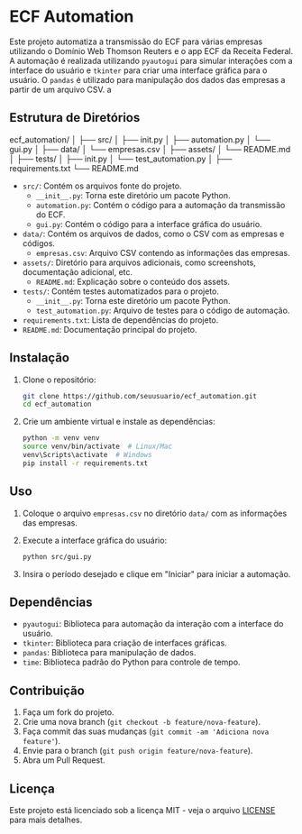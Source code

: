 # ECF Automation

Este projeto automatiza a transmissão do ECF para várias empresas utilizando o Domínio Web Thomson Reuters e o app ECF da Receita Federal. A automação é realizada utilizando `pyautogui` para simular interações com a interface do usuário e `tkinter` para criar uma interface gráfica para o usuário. O `pandas` é utilizado para manipulação dos dados das empresas a partir de um arquivo CSV.
a
## Estrutura de Diretórios

ecf_automation/
│
├── src/
│ ├── init.py
│ ├── automation.py
│ └── gui.py
│
├── data/
│ └── empresas.csv
│
├── assets/
│ └── README.md
│
├── tests/
│ ├── init.py
│ └── test_automation.py
│
├── requirements.txt
└── README.md


- `src/`: Contém os arquivos fonte do projeto.
  - `__init__.py`: Torna este diretório um pacote Python.
  - `automation.py`: Contém o código para a automação da transmissão do ECF.
  - `gui.py`: Contém o código para a interface gráfica do usuário.
- `data/`: Contém os arquivos de dados, como o CSV com as empresas e códigos.
  - `empresas.csv`: Arquivo CSV contendo as informações das empresas.
- `assets/`: Diretório para arquivos adicionais, como screenshots, documentação adicional, etc.
  - `README.md`: Explicação sobre o conteúdo dos assets.
- `tests/`: Contém testes automatizados para o projeto.
  - `__init__.py`: Torna este diretório um pacote Python.
  - `test_automation.py`: Arquivo de testes para o código de automação.
- `requirements.txt`: Lista de dependências do projeto.
- `README.md`: Documentação principal do projeto.

## Instalação

1. Clone o repositório:
    ```bash
    git clone https://github.com/seuusuario/ecf_automation.git
    cd ecf_automation
    ```

2. Crie um ambiente virtual e instale as dependências:
    ```bash
    python -m venv venv
    source venv/bin/activate  # Linux/Mac
    venv\Scripts\activate  # Windows
    pip install -r requirements.txt
    ```

## Uso

1. Coloque o arquivo `empresas.csv` no diretório `data/` com as informações das empresas.
2. Execute a interface gráfica do usuário:
    ```bash
    python src/gui.py
    ```

3. Insira o período desejado e clique em "Iniciar" para iniciar a automação.

## Dependências

- `pyautogui`: Biblioteca para automação da interação com a interface do usuário.
- `tkinter`: Biblioteca para criação de interfaces gráficas.
- `pandas`: Biblioteca para manipulação de dados.
- `time`: Biblioteca padrão do Python para controle de tempo.

## Contribuição

1. Faça um fork do projeto.
2. Crie uma nova branch (`git checkout -b feature/nova-feature`).
3. Faça commit das suas mudanças (`git commit -am 'Adiciona nova feature'`).
4. Envie para o branch (`git push origin feature/nova-feature`).
5. Abra um Pull Request.

## Licença

Este projeto está licenciado sob a licença MIT - veja o arquivo [LICENSE](LICENSE) para mais detalhes.


